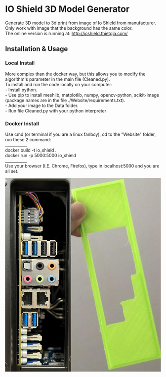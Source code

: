 # IO Shield 3D Model Generator

Generate 3D model to 3d print from image of Io Shield from manufacturer.   <br>
Only work with image that the background has the same color.   <br>
The online version is running at: http://ioshield.thietgia.com/   <br>
<h2> Installation & Usage </h2>   
<h3> Local Install </h3>   
More complex than the docker way, but this allows you to modify the algorithm's parameter in the main file (Cleaned.py).   <br>
To install and run the code locally on your computer:   <br>
     -  Install python.      <br>
     -  Use pip to install meshlib, matplotlib, numpy, opencv-python, scikit-image (package names are in the file ./Website/requirements.txt).   <br>
     -  Add your image to the Data folder.   <br>
     -  Run file Cleaned.py with your python interpreter   <br>
<h3> Docker Install </h3>   
Use cmd (or terminal if you are a linux fanboy), cd to the "Website" folder, run these 2 command:   <br> 
___________   <br>
docker build -t io_shield .   <br>
docker run -p 5000:5000 io_shield   <br>
___________   <br>      
Use your browser (I.E. Chrome, Firefox), type in localhost:5000 and you are all set.   <br>

![](Real_Life.jpg "Example image")